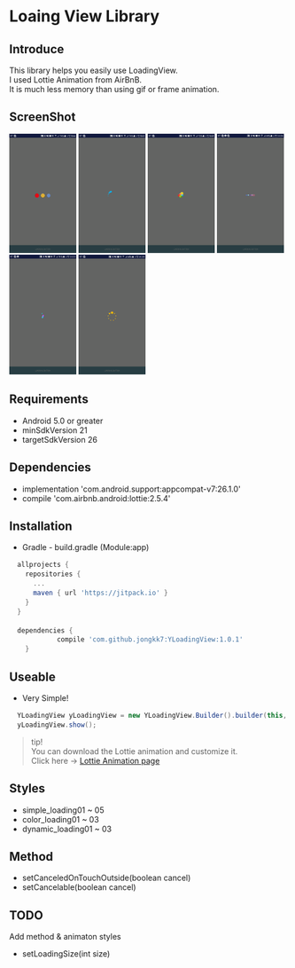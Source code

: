 # Loaing View Library

## Introduce
This library helps you easily use LoadingView.<br>
I used Lottie Animation from AirBnB.<br>
It is much less memory than using gif or frame animation.<br>

## ScreenShot
<img src="/res/loading01.gif" alt="Drawing" width= "24%"/> <img src="/res/loading02.gif" alt="Drawing" width= "24%"/> <img src="/res/loading03.gif" alt="Drawing" width= "24%"/> <img src="/res/loading04.gif" alt="Drawing" width= "24%"/> <img src="/res/loading05.gif" alt="Drawing" width= "24%"/> <img src="/res/loading06.gif" alt="Drawing" width= "24%"/>

## Requirements
+ Android 5.0 or greater
+ minSdkVersion 21
+ targetSdkVersion 26

## Dependencies
+ implementation 'com.android.support:appcompat-v7:26.1.0'
+ compile 'com.airbnb.android:lottie:2.5.4'

## Installation
+ Gradle - build.gradle (Module:app) <br>
``` gradle
  allprojects {
    repositories {
      ...
      maven { url 'https://jitpack.io' }
    }
  }

  dependencies {
  	        compile 'com.github.jongkk7:YLoadingView:1.0.1'
	}
```

## Useable
+ Very Simple! <br>
``` java
  YLoadingView yLoadingView = new YLoadingView.Builder().builder(this, json); // Context, YLoadingStyle
  yLoadingView.show();
```
> tip!<br>
> You can download the Lottie animation and customize it.<br>
> Click here -> [Lottie Animation page](https://www.lottiefiles.com/popular)

## Styles
+ simple_loading01 ~ 05
+ color_loading01 ~ 03
+ dynamic_loading01 ~ 03

## Method
+ setCanceledOnTouchOutside(boolean cancel)
+ setCancelable(boolean cancel)

## TODO
Add method & animaton styles
+ setLoadingSize(int size)

